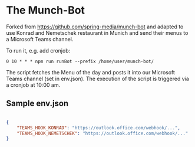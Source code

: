 # The Munch-Bot

Forked from https://github.com/spring-media/munch-bot
and adapted to use Konrad and Nemetschek restaurant in Munich and send their menus to a Microsoft Teams channel.

To run it, e.g. add cronjob:
```
0 10 * * * npm run runBot --prefix /home/user/munch-bot/
```

The script fetches the Menu of the day and posts it into our Microsoft Teams channel (set in env.json).
The execution of the script is triggered via a cronjob at 10:00 am.

## Sample env.json

```json

{
    "TEAMS_HOOK_KONRAD": "https://outlook.office.com/webhook/...",
    "TEAMS_HOOK_NEMETSCHEK": "https://outlook.office.com/webhook/..."
}
```